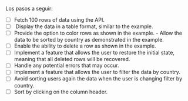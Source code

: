 Los pasos a seguir:

- [ ]  Fetch 100 rows of data using the API.
- [ ]  Display the data in a table format, similar to the example.
- [ ]  Provide the option to color rows as shown in the example. - Allow the data to be sorted by country as demonstrated in the example.
- [ ]  Enable the ability to delete a row as shown in the example.
- [ ]  Implement a feature that allows the user to restore the initial state, meaning that all deleted rows will be recovered.
- [ ]  Handle any potential errors that may occur.
- [ ]  Implement a feature that allows the user to filter the data by country.
- [ ]  Avoid sorting users again the data when the user is changing filter by country.
- [ ]  Sort by clicking on the column header.
